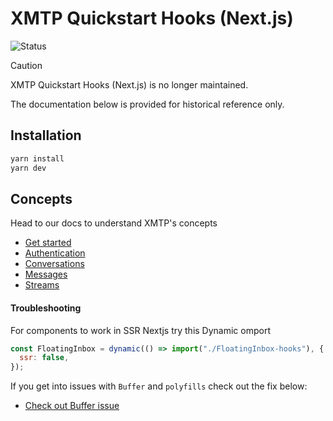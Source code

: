 # XMTP Quickstart Hooks (Next.js)

![Status](https://img.shields.io/badge/Deprecated-brown)

> [!CAUTION]
> XMTP Quickstart Hooks (Next.js) is no longer maintained.

The documentation below is provided for historical reference only.

## Installation

```bash
yarn install
yarn dev
```

## Concepts

Head to our docs to understand XMTP's concepts

- [Get started](https://xmtp.org/docs/build/get-started/overview?sdk=react)
- [Authentication](https://xmtp.org/docs/build/authentication?sdk=react)
- [Conversations](https://xmtp.org/docs/build/conversations?sdk=react)
- [Messages](https://xmtp.org/docs/build/messages/?sdk=react)
- [Streams](https://xmtp.org/docs/build/streams/?sdk=react)

#### Troubleshooting

For components to work in SSR Nextjs try this Dynamic omport

```jsx
const FloatingInbox = dynamic(() => import("./FloatingInbox-hooks"), {
  ssr: false,
});
```

If you get into issues with `Buffer` and `polyfills` check out the fix below:

- [Check out Buffer issue](https://github.com/xmtp/xmtp-js/issues/487)
